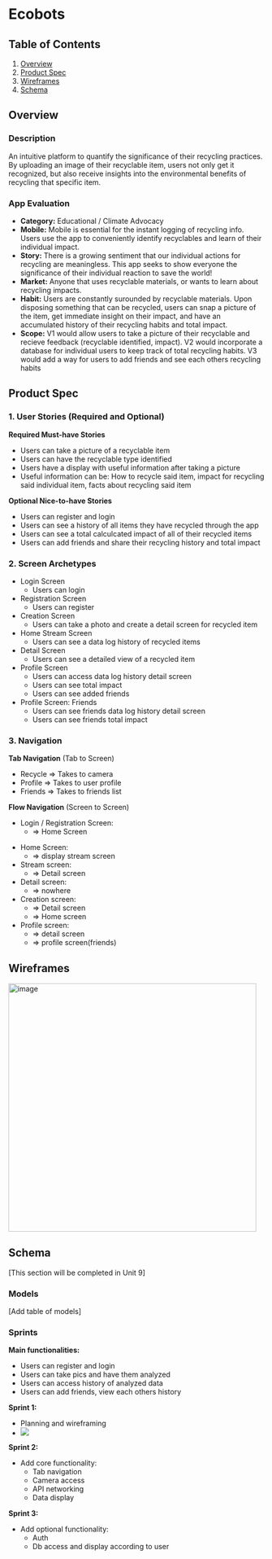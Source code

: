 # Ecobots

## Table of Contents

1. [Overview](#Overview)
2. [Product Spec](#Product-Spec)
3. [Wireframes](#Wireframes)
4. [Schema](#Schema)

## Overview

### Description

An intuitive platform to quantify the significance of their recycling practices. By uploading an image of their recyclable item, users not only get it recognized, but also receive insights into the environmental benefits of recycling that specific item.

### App Evaluation

   - **Category:** Educational / Climate Advocacy
   - **Mobile:** Mobile is essential for the instant logging of recycling info. Users use the app to conveniently identify recyclables and learn of their individual impact.
   - **Story:** There is a growing sentiment that our individual actions for recycling are meaningless. This app seeks to show everyone the significance of their individual reaction to save the world!
   - **Market:** Anyone that uses recyclable materials, or wants to learn about recycling impacts.
   - **Habit:** Users are constantly surounded by recyclable materials. Upon disposing something that can be recycled, users can snap a picture of the item, get immediate insight on their impact, and have an accumulated history of their recycling habits and total impact.
   - **Scope:** V1 would allow users to take a picture of their recyclable and recieve feedback (recyclable identified, impact). V2 would incorporate a database for individual users to keep track of total recycling habits. V3 would add a way for users to add friends and see each others recycling habits 

## Product Spec

### 1. User Stories (Required and Optional)

**Required Must-have Stories**

* Users can take a picture of a recyclable item
* Users can have the recyclable type identified
* Users have a display with useful information after taking a picture
* Useful information can be: How to recycle said item, impact for recycling said individual item, facts about recycling said item

**Optional Nice-to-have Stories**

* Users can register and login
* Users can see a history of all items they have recycled through the app
* Users can see a total calculcated impact of all of their recycled items
* Users can add friends and share their recycling history and total impact

### 2. Screen Archetypes

- Login Screen
  * Users can login
- Registration Screen
  * Users can register
- Creation Screen
  * Users can take a photo and create a detail screen for recycled item
- Home Stream Screen
  * Users can see a data log history of recycled items
- Detail Screen
  * Users can see a detailed view of a recycled item
- Profile Screen
  * Users can access data log history detail screen
  * Users can see total impact
  * Users can see added friends
- Profile Screen: Friends
  * Users can see friends data log history detail screen
  * Users can see friends total impact

### 3. Navigation

**Tab Navigation** (Tab to Screen)

* Recycle => Takes to camera
* Profile => Takes to user profile
* Friends => Takes to friends list

**Flow Navigation** (Screen to Screen)

- Login / Registration Screen:
  * => Home Screen
* Home Screen:
  * => display stream screen
* Stream screen:
  * => Detail screen
* Detail screen:
  * => nowhere
* Creation screen:
  * => Detail screen
  * => Home screen
* Profile screen:
  * => detail screen
  * => profile screen(friends)

## Wireframes

<img width="488" alt="image" src="https://github.com/IamJesseP/Ecobots-Mobile/assets/108151191/551fa76e-774e-4749-8627-844e6ff7ad19">



## Schema 

[This section will be completed in Unit 9]

### Models

[Add table of models]

### Sprints

**Main functionalities:**
* Users can register and login
* Users can take pics and have them analyzed
* Users can access history of analyzed data
* Users can add friends, view each others history

**Sprint 1:**
* Planning and wireframing
* <div>
    <a href="https://www.loom.com/share/5fa0a146ea2846a6a41ea33a7269c99d">
    </a>
    <a href="https://www.loom.com/share/5fa0a146ea2846a6a41ea33a7269c99d">
      <img style="max-width:300px;" src="https://cdn.loom.com/sessions/thumbnails/5fa0a146ea2846a6a41ea33a7269c99d-with-play.gif">
    </a>
  </div>

  
**Sprint 2:**
* Add core functionality:
     * Tab navigation
     * Camera access
     * API networking
     *  Data display
 
  
**Sprint 3:**
* Add optional functionality:
  * Auth
  * Db access and display according to user

